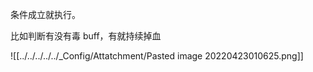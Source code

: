 条件成立就执行。

比如判断有没有毒 buff，有就持续掉血

![[../../../../../_Config/Attatchment/Pasted image 20220423010625.png]]

